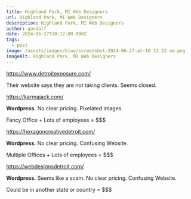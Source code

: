 ```yaml
---
title: Highland Park, MI Web Designers
url: Highland Park, MI Web Designers
description: Highland Park, MI Web Designers
author: gandalf
date: 2024-06-27T10:12:00.000Z
tags:
  - post
image: /assets/images/blog/screenshot-2024-06-27-at-10.11.23 am.png
imageAlt: Highland Park, MI Web Designers
---
```

https://www.detroitexposure.com/

Their website says they are not taking clients. Seems closed.



https://karmajack.com/

**Wordpress.** No clear pricing. Pixelated images.

Fancy Office + Lots of employees = $$$



https://hexagoncreativedetroit.com/

**Wordpress.** No clear pricing. Confusing Website.

Multiple Offices + Lots of employees = $$$



https://webdesignsdetroit.com/

**Wordpress.** Seems like a scam. No clear pricing. Confusing Website.

Could be in another state or country = $$$
